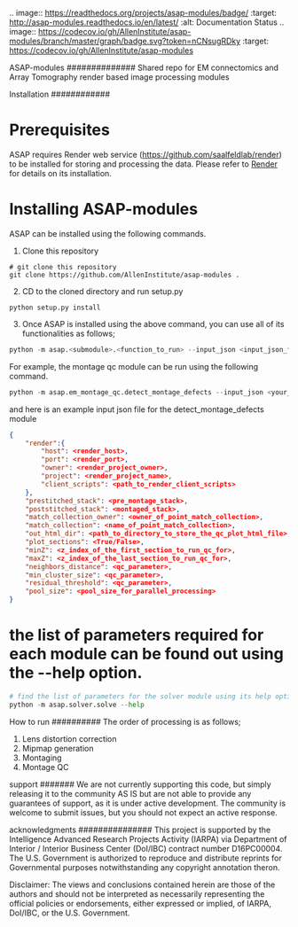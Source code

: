 .. image:: https://readthedocs.org/projects/asap-modules/badge/
   :target: http://asap-modules.readthedocs.io/en/latest/
   :alt: Documentation Status 
.. image:: https://codecov.io/gh/AllenInstitute/asap-modules/branch/master/graph/badge.svg?token=nCNsugRDky
  :target: https://codecov.io/gh/AllenInstitute/asap-modules

ASAP-modules
##############
Shared repo for EM connectomics and Array Tomography render based image processing modules 

Installation
############

Prerequisites
=============

ASAP requires Render web service (https://github.com/saalfeldlab/render) to be installed for storing and processing the data. 
Please refer to [Render](https://github.com/saalfeldlab/render) for details on its installation.

Installing ASAP-modules
=======================

ASAP can be installed using the following commands.

1. Clone this repository

```
# git clone this repository
git clone https://github.com/AllenInstitute/asap-modules .
```

2. CD to the cloned directory and run setup.py

```
python setup.py install 
```

3. Once ASAP is installed using the above command, you can use all of its functionalities as follows;

```python
python -m asap.<submodule>.<function_to_run> --input_json <input_json_file.json> --output_json <output_json_file.json>
```

For example, the montage qc module can be run using the following command.

```python
python -m asap.em_montage_qc.detect_montage_defects --input_json <your_input_json_file_with_required_parameters> --output_json <output_json_file_with_full_path>
```

and here is an example input json file for the detect_montage_defects module

```json
{
    "render":{
        "host": <render_host>,
        "port": <render_port>,
        "owner": <render_project_owner>,
        "project": <render_project_name>,
        "client_scripts": <path_to_render_client_scripts>
    },
    "prestitched_stack": <pre_montage_stack>,
    "poststitched_stack": <montaged_stack>,
    "match_collection_owner": <owner_of_point_match_collection>,
    "match_collection": <name_of_point_match_collection>,
    "out_html_dir": <path_to_directory_to_store_the_qc_plot_html_file>,
    "plot_sections": <True/False>,
    "minZ": <z_index_of_the_first_section_to_run_qc_for>,
    "maxZ": <z_index_of_the_last_section_to_run_qc_for>,
    "neighbors_distance": <qc_parameter>,
    "min_cluster_size": <qc_parameter>,
    "residual_threshold": <qc_parameter>,
    "pool_size": <pool_size_for_parallel_processing>
}
```

# the list of parameters required for each module can be found out using the --help option. 

```python
# find the list of parameters for the solver module using its help option
python -m asap.solver.solve --help
```


How to run
##########
The order of processing is as follows;
1. Lens distortion correction
2. Mipmap generation
3. Montaging
4. Montage QC


support
#######
We are not currently supporting this code, but simply releasing it to the community AS IS but are not able to provide any guarantees of support, as it is under active development. The community is welcome to submit issues, but you should not expect an active response.

acknowledgments
###############
This project is supported by the Intelligence Advanced Research Projects Activity (IARPA) via Department of Interior / Interior Business Center (DoI/IBC) contract number D16PC00004. The U.S. Government is authorized to reproduce and distribute reprints for Governmental purposes notwithstanding any copyright annotation theron.

Disclaimer: The views and conclusions contained herein are those of the authors and should not be interpreted as necessarily representing the official policies or endorsements, either expressed or implied, of IARPA, DoI/IBC, or the U.S. Government.
